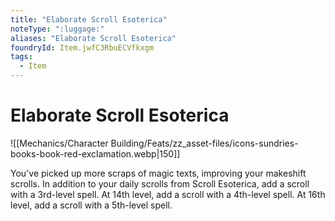 ```yaml
---
title: "Elaborate Scroll Esoterica"
noteType: ":luggage:"
aliases: "Elaborate Scroll Esoterica"
foundryId: Item.jwfC3RbuECVfkxgm
tags:
  - Item
---
```


# Elaborate Scroll Esoterica
![[Mechanics/Character Building/Feats/zz_asset-files/icons-sundries-books-book-red-exclamation.webp|150]]

You've picked up more scraps of magic texts, improving your makeshift scrolls. In addition to your daily scrolls from Scroll Esoterica, add a scroll with a 3rd-level spell. At 14th level, add a scroll with a 4th-level spell. At 16th level, add a scroll with a 5th-level spell.
